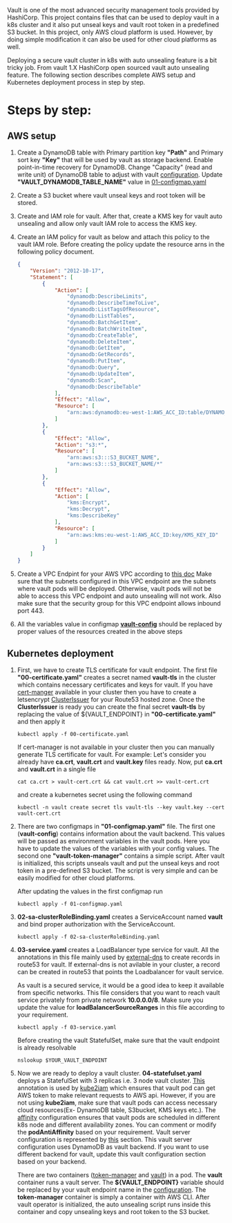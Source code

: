 Vault is one of the most advanced security management tools provided by HashiCorp. This project contains files that can 
be used to deploy vault in a k8s cluster and it also put unseal keys and vault root token in a predefined S3 bucket. In 
this project, only AWS cloud platform is used. However, by doing simple modification it can also be used for other cloud
platforms as well. 

Deploying a secure vault cluster in k8s with auto unsealing feature is a bit tricky job. From vault 1.X HashiCorp open 
sourced vault auto unsealing feature. The following section describes complete AWS setup and Kubernetes deployment process
in step by step.  

Steps by step:
===============

AWS setup 
---------

1. Create a DynamoDB table with Primary partition key **"Path"** and Primary sort key	**"Key"** that will be used by vault 
   as storage backend. Enable point-in-time recovery for DynamoDB. Change "Capacity" (read and write unit) of DynamoDB 
   table to adjust with vault [configuration](04-statefulset.yaml#L79-L80). Update **"VAULT_DYNAMODB_TABLE_NAME"** value 
   in [01-configmap.yaml](01-configmap.yaml#L8)
   
   
2. Create a S3 bucket where vault unseal keys and root token will be stored. 

3. Create and IAM role for vault. After that, create a KMS key for vault auto unsealing and allow only vault IAM role 
   to access the KMS key. 
   
4. Create an IAM policy for vault as below and attach this policy to the vault IAM role. Before creating the policy update
   the resource arns in the following policy document. 


    ```json
    {
        "Version": "2012-10-17",
        "Statement": [
            {
                "Action": [
                    "dynamodb:DescribeLimits",
                    "dynamodb:DescribeTimeToLive",
                    "dynamodb:ListTagsOfResource",
                    "dynamodb:ListTables",
                    "dynamodb:BatchGetItem",
                    "dynamodb:BatchWriteItem",
                    "dynamodb:CreateTable",
                    "dynamodb:DeleteItem",
                    "dynamodb:GetItem",
                    "dynamodb:GetRecords",
                    "dynamodb:PutItem",
                    "dynamodb:Query",
                    "dynamodb:UpdateItem",
                    "dynamodb:Scan",
                    "dynamodb:DescribeTable"
                ],
                "Effect": "Allow",
                "Resource": [
                    "arn:aws:dynamodb:eu-west-1:AWS_ACC_ID:table/DYNAMO_TABLE_NAME"
                ]
            },
            {
                "Effect": "Allow",
                "Action": "s3:*",
                "Resource": [
                    "arn:aws:s3:::S3_BUCKET_NAME",
                    "arn:aws:s3:::S3_BUCKET_NAME/*"
                ]
            },
            {
                "Effect": "Allow",
                "Action": [
                    "kms:Encrypt",
                    "kms:Decrypt",
                    "kms:DescribeKey"
                ],
                "Resource": [
                    "arn:aws:kms:eu-west-1:AWS_ACC_ID:key/KMS_KEY_ID"
                ]
            }
        ]
    }
    ```

5. Create a VPC Endpint for your AWS VPC according to [this doc](https://docs.aws.amazon.com/kms/latest/developerguide/kms-vpc-endpoint.html)
   Make sure that the subnets configured in this VPC endpoint are the subnets where vault pods will be deployed. Otherwise,
   vault pods will not be able to access this VPC endpoint and auto unsealing will not work. Also make sure that the security
   group for this VPC endpoint allows inbound port 443. 
   
6. All the variables value in configmap **[vault-config](01-configmap.yaml#L7-L12)** should be replaced by proper values of the resources created in
   the above steps

Kubernetes deployment 
----------------------

1. First, we have to create TLS certificate for vault endpoint. The first file 
**"00-certificate.yaml"** creates a secret named **vault-tls** in the cluster which contains
necessary certificates and keys for vault. If you have [cert-manger](https://github.com/jetstack/cert-manager) 
available in your cluster then you have to create a letsencrypt [ClusterIssuer](https://docs.cert-manager.io/en/latest/reference/clusterissuers.html)
for your Route53 hosted zone. Once the **ClusterIssuer** is ready you can create the
final secret **vault-tls** by replacing the value of ${VAULT_ENDPOINT} in **"00-certificate.yaml"**
and then apply it 

   ```kubectl apply -f 00-certificate.yaml```

    If cert-manager is not available in your cluster then you can manually generate TLS certificate
for vault. For example: Let's consider you already have **ca.crt**, **vault.crt** and **vault.key** files ready. Now, 
put **ca.crt** and **vault.crt** in a single file 

    `cat ca.crt > vault-cert.crt && cat vault.crt >> vault-cert.crt`

    and create a kubernetes secret using the following command 

    `kubectl -n vault create secret tls vault-tls --key vault.key --cert vault-cert.crt`

2. There are two configmaps in **"01-configmap.yaml"** file. The first one (**vault-config**) 
contains information about the vault backend. This values will be passed as environment variables 
in the vault pods. Here you have to update the values of the variables with your config values. 
The second one **"vault-token-manager"** contains a simple script. After vault is initialized, this 
scripts unseals vault and put the unseal keys and root token in a pre-defined S3 bucket. The script is 
very simple and can be easily modified for other cloud platforms. 

    After updating the values in the first configmap run

    ```kubectl apply -f 01-configmap.yaml```
    
3. **02-sa-clusterRoleBinding.yaml** creates a ServiceAccount named **vault** and bind proper authorization with 
the ServiceAccount. 

    ```kubectl apply -f 02-sa-clusterRoleBinding.yaml```

4. **03-service.yaml** creates a LoadBalancer type service for vault. All the annotations in this 
file mainly used by [external-dns](https://github.com/kubernetes-incubator/external-dns) to create records 
in route53 for vault. If external-dns is not avilable in your cluster, a record can be created in route53 
that points the Loadbalancer for vault service.

    As vault is a secured service, it would be a good idea to keep it available from specific networks. This file 
    considers that you want to reach vault service privately from private network **10.0.0.0/8**. Make sure you update
    the value for **loadBalancerSourceRanges** in this file according to your requirement. 
    
    ```kubectl apply -f 03-service.yaml```
    
    Before creating the vault StatefulSet, make sure that the vault endpoint is already resolvable 
    
    ```nslookup $YOUR_VAULT_ENDPOINT```
    
5. Now we are ready to deploy a vault cluster. **04-statefulset.yaml** deploys a StatefulSet with 3 replicas i.e. 3 node
vault cluster. [This](04-statefulset.yaml#L19) annotation is used by [kube2iam]() which ensures that vault pod can get 
AWS token to make relevant requests to AWS api. However, if you are not using **kube2iam**, make sure that vault pods can
access necessary cloud resources(Ex- DynamoDB table, S3bucket, KMS keys etc.). The [affinity](04-statefulset.yaml#L22-L38)
configuration ensures that vault pods are scheduled in different k8s node and different availability zones. You can comment
or modify the **podAntiAffinity** based on your requirement. Vault server configuration is represented by [this](04-statefulset.yaml#L62-L86)
section. This vault server configuration uses DynamoDB as vault backend. If you want to use different backend for vault, 
update this vault configuration section based on your backend. 

    There are two containers ([token-manager](04-statefulset.yaml#L92-L117) and [vault](04-statefulset.yaml#L118-L188)) 
    in a pod. The **vault** container runs a vault server. The **${VAULT_ENDPOINT}** variable should be replaced by your
    vault endpoint name in the [configuration](04-statefulset.yaml#L126). The **token-manager** container is simply a 
    container with AWS CLI. After vault operator is initialized, the auto unsealing script runs inside this container 
    and copy unsealing keys and root token to the S3 bucket. 
